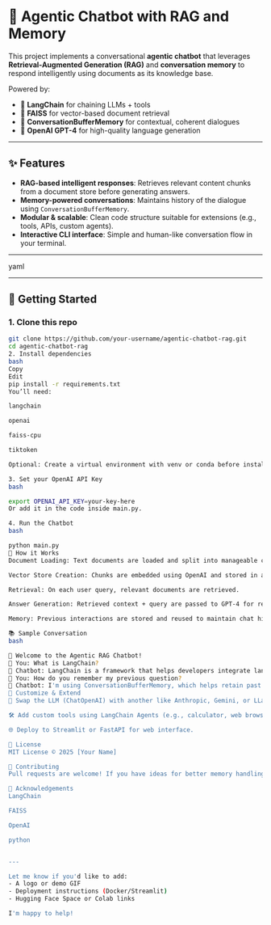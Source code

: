 # 🧠 Agentic Chatbot with RAG and Memory

This project implements a conversational **agentic chatbot** that leverages **Retrieval-Augmented Generation (RAG)** and **conversation memory** to respond intelligently using documents as its knowledge base.

Powered by:
- 🧠 **LangChain** for chaining LLMs + tools
- 📄 **FAISS** for vector-based document retrieval
- 🔁 **ConversationBufferMemory** for contextual, coherent dialogues
- 💬 **OpenAI GPT-4** for high-quality language generation

---

## ✨ Features

- **RAG-based intelligent responses**: Retrieves relevant content chunks from a document store before generating answers.
- **Memory-powered conversations**: Maintains history of the dialogue using `ConversationBufferMemory`.
- **Modular & scalable**: Clean code structure suitable for extensions (e.g., tools, APIs, custom agents).
- **Interactive CLI interface**: Simple and human-like conversation flow in your terminal.

---
yaml

---

## 🚀 Getting Started

### 1. Clone this repo

```bash
git clone https://github.com/your-username/agentic-chatbot-rag.git
cd agentic-chatbot-rag
2. Install dependencies
bash
Copy
Edit
pip install -r requirements.txt
You’ll need:

langchain

openai

faiss-cpu

tiktoken

Optional: Create a virtual environment with venv or conda before installing.

3. Set your OpenAI API Key
bash

export OPENAI_API_KEY=your-key-here
Or add it in the code inside main.py.

4. Run the Chatbot
bash

python main.py
📝 How it Works
Document Loading: Text documents are loaded and split into manageable chunks.

Vector Store Creation: Chunks are embedded using OpenAI and stored in a FAISS index.

Retrieval: On each user query, relevant documents are retrieved.

Answer Generation: Retrieved context + query are passed to GPT-4 for response.

Memory: Previous interactions are stored and reused to maintain chat history.

📚 Sample Conversation
bash

🤖 Welcome to the Agentic RAG Chatbot!
🧑 You: What is LangChain?
🤖 Chatbot: LangChain is a framework that helps developers integrate language models like GPT with external tools, documents, and APIs.
🧑 You: How do you remember my previous question?
🤖 Chatbot: I'm using ConversationBufferMemory, which helps retain past interactions so we can have contextual conversations.
🧩 Customize & Extend
🔧 Swap the LLM (ChatOpenAI) with another like Anthropic, Gemini, or LLaMA.

🛠 Add custom tools using LangChain Agents (e.g., calculator, web browser).

🌐 Deploy to Streamlit or FastAPI for web interface.

📄 License
MIT License © 2025 [Your Name]

🤝 Contributing
Pull requests are welcome! If you have ideas for better memory handling, more tools, or a UI – feel free to open an issue or submit a PR.

🙌 Acknowledgements
LangChain

FAISS

OpenAI

python


---

Let me know if you'd like to add:
- A logo or demo GIF
- Deployment instructions (Docker/Streamlit)
- Hugging Face Space or Colab links

I'm happy to help!







